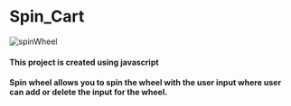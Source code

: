# Spin_Cart
![spinWheel](https://github.com/LakshmiFarkas/Spin_Cart/assets/133769026/219a2c26-31df-4d33-9001-5742c1b8b69b)

#### This project is created using javascript

#### Spin wheel allows you to spin the wheel with the user input where user can add or delete the input for the wheel.
